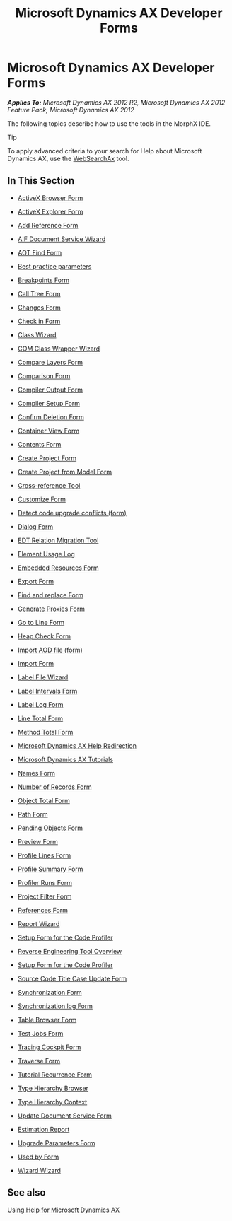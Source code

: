 ﻿---
title: Microsoft Dynamics AX Developer Forms
TOCTitle: Developer Forms
ms:assetid: 7243ed09-984f-4c31-b471-3cecf1b7d200
ms:mtpsurl: https://technet.microsoft.com/en-us/library/Hh272141(v=AX.60)
ms:contentKeyID: 36542901
ms.date: 11/07/2012
mtps_version: v=AX.60
f1_keywords:
- Forms.SysAOTBrowser
---

# Microsoft Dynamics AX Developer Forms 


_**Applies To:** Microsoft Dynamics AX 2012 R2, Microsoft Dynamics AX 2012 Feature Pack, Microsoft Dynamics AX 2012_

The following topics describe how to use the tools in the MorphX IDE.


> [!TIP]
> <P>To apply advanced criteria to your search for Help about Microsoft Dynamics AX, use the <A href="http://go.microsoft.com/fwlink/?linkid=247587%26xver=ax060">WebSearchAx</A> tool.</P>



## In This Section

  - [ActiveX Browser Form](https://technet.microsoft.com/en-us/library/aa616671\(v=ax.60\))  

  - [ActiveX Explorer Form](https://technet.microsoft.com/en-us/library/aa583038\(v=ax.60\))  

  - [Add Reference Form](https://technet.microsoft.com/en-us/library/aa499115\(v=ax.60\))  

  - [AIF Document Service Wizard](https://technet.microsoft.com/en-us/library/hh272145\(v=ax.60\))  

  - [AOT Find Form](https://technet.microsoft.com/en-us/library/aa631163\(v=ax.60\))  

  - [Best practice parameters](https://technet.microsoft.com/en-us/library/aa880220\(v=ax.60\))  

  - [Breakpoints Form](https://technet.microsoft.com/en-us/library/bb147534\(v=ax.60\))  

  - [Call Tree Form](https://technet.microsoft.com/en-us/library/aa572953\(v=ax.60\))  

  - [Changes Form](https://technet.microsoft.com/en-us/library/aa553089\(v=ax.60\))  

  - [Check in Form](https://technet.microsoft.com/en-us/library/aa589701\(v=ax.60\))  

  - [Class Wizard](https://technet.microsoft.com/en-us/library/cc556768\(v=ax.60\))  

  - [COM Class Wrapper Wizard](https://technet.microsoft.com/en-us/library/aa590857\(v=ax.60\))  

  - [Compare Layers Form](https://technet.microsoft.com/en-us/library/aa590245\(v=ax.60\))  

  - [Comparison Form](https://technet.microsoft.com/en-us/library/aa550421\(v=ax.60\))  

  - [Compiler Output Form](https://technet.microsoft.com/en-us/library/aa499387\(v=ax.60\))  

  - [Compiler Setup Form](https://technet.microsoft.com/en-us/library/aa617600\(v=ax.60\))  

  - [Confirm Deletion Form](https://technet.microsoft.com/en-us/library/aa585881\(v=ax.60\))  

  - [Container View Form](https://technet.microsoft.com/en-us/library/aa628593\(v=ax.60\))  

  - [Contents Form](https://technet.microsoft.com/en-us/library/aa597275\(v=ax.60\))  

  - [Create Project Form](https://technet.microsoft.com/en-us/library/hh272136\(v=ax.60\))  

  - [Create Project from Model Form](https://technet.microsoft.com/en-us/library/hh272138\(v=ax.60\))  

  - [Cross-reference Tool](https://technet.microsoft.com/en-us/library/aa626961\(v=ax.60\))  

  - [Customize Form](https://technet.microsoft.com/en-us/library/aa618855\(v=ax.60\))  

  - [Detect code upgrade conflicts (form)](https://technet.microsoft.com/en-us/library/hh272148\(v=ax.60\))  

  - [Dialog Form](https://technet.microsoft.com/en-us/library/aa596676\(v=ax.60\))  

  - [EDT Relation Migration Tool](https://technet.microsoft.com/en-us/library/gg989788\(v=ax.60\))  

  - [Element Usage Log](https://technet.microsoft.com/en-us/library/hh272139\(v=ax.60\))  

  - [Embedded Resources Form](https://technet.microsoft.com/en-us/library/hh272135\(v=ax.60\))  

  - [Export Form](https://technet.microsoft.com/en-us/library/aa623060\(v=ax.60\))  

  - [Find and replace Form](https://technet.microsoft.com/en-us/library/aa585062\(v=ax.60\))  

  - [Generate Proxies Form](https://technet.microsoft.com/en-us/library/hh272140\(v=ax.60\))  

  - [Go to Line Form](https://technet.microsoft.com/en-us/library/aa617731\(v=ax.60\))  

  - [Heap Check Form](https://technet.microsoft.com/en-us/library/aa498300\(v=ax.60\))  

  - [Import AOD file (form)](https://technet.microsoft.com/en-us/library/hh272144\(v=ax.60\))  

  - [Import Form](https://technet.microsoft.com/en-us/library/aa575673\(v=ax.60\))  

  - [Label File Wizard](https://technet.microsoft.com/en-us/library/aa625845\(v=ax.60\))  

  - [Label Intervals Form](https://technet.microsoft.com/en-us/library/aa619605\(v=ax.60\))  

  - [Label Log Form](https://technet.microsoft.com/en-us/library/aa552926\(v=ax.60\))  

  - [Line Total Form](https://technet.microsoft.com/en-us/library/aa659317\(v=ax.60\))  

  - [Method Total Form](https://technet.microsoft.com/en-us/library/aa653376\(v=ax.60\))  

  - [Microsoft Dynamics AX Help Redirection](https://technet.microsoft.com/en-us/library/hh272147\(v=ax.60\))  

  - [Microsoft Dynamics AX Tutorials](https://technet.microsoft.com/en-us/library/hh272143\(v=ax.60\))  

  - [Names Form](https://technet.microsoft.com/en-us/library/aa883034\(v=ax.60\))  

  - [Number of Records Form](https://technet.microsoft.com/en-us/library/aa558138\(v=ax.60\))  

  - [Object Total Form](https://technet.microsoft.com/en-us/library/aa870092\(v=ax.60\))  

  - [Path Form](https://technet.microsoft.com/en-us/library/aa854273\(v=ax.60\))  

  - [Pending Objects Form](https://technet.microsoft.com/en-us/library/aa845998\(v=ax.60\))  

  - [Preview Form](https://technet.microsoft.com/en-us/library/aa548469\(v=ax.60\))  

  - [Profile Lines Form](https://technet.microsoft.com/en-us/library/aa592297\(v=ax.60\))  

  - [Profile Summary Form](https://technet.microsoft.com/en-us/library/aa655766\(v=ax.60\))  

  - [Profiler Runs Form](https://technet.microsoft.com/en-us/library/aa640755\(v=ax.60\))  

  - [Project Filter Form](https://technet.microsoft.com/en-us/library/aa615051\(v=ax.60\))  

  - [References Form](https://technet.microsoft.com/en-us/library/aa630288\(v=ax.60\))  

  - [Report Wizard](https://technet.microsoft.com/en-us/library/aa620747\(v=ax.60\))  

  - [Setup Form for the Code Profiler](https://technet.microsoft.com/en-us/library/aa878061\(v=ax.60\))  

  - [Reverse Engineering Tool Overview](https://technet.microsoft.com/en-us/library/cc618797\(v=ax.60\))  

  - [Setup Form for the Code Profiler](https://technet.microsoft.com/en-us/library/aa878061\(v=ax.60\))  

  - [Source Code Title Case Update Form](https://technet.microsoft.com/en-us/library/cc582735\(v=ax.60\))  

  - [Synchronization Form](https://technet.microsoft.com/en-us/library/aa857785\(v=ax.60\))  

  - [Synchronization log Form](https://technet.microsoft.com/en-us/library/aa598375\(v=ax.60\))  

  - [Table Browser Form](https://technet.microsoft.com/en-us/library/aa584230\(v=ax.60\))  

  - [Test Jobs Form](https://technet.microsoft.com/en-us/library/aa885851\(v=ax.60\))  

  - [Tracing Cockpit Form](https://technet.microsoft.com/en-us/library/hh272149\(v=ax.60\))  

  - [Traverse Form](https://technet.microsoft.com/en-us/library/aa643050\(v=ax.60\))  

  - [Tutorial Recurrence Form](https://technet.microsoft.com/en-us/library/aa574241\(v=ax.60\))  

  - [Type Hierarchy Browser](https://technet.microsoft.com/en-us/library/hh272137\(v=ax.60\))  

  - [Type Hierarchy Context](https://technet.microsoft.com/en-us/library/hh272146\(v=ax.60\))  

  - [Update Document Service Form](https://technet.microsoft.com/en-us/library/cc569346\(v=ax.60\))  

  - [Estimation Report](https://technet.microsoft.com/en-us/library/cc580715\(v=ax.60\))  

  - [Upgrade Parameters Form](https://technet.microsoft.com/en-us/library/cc599400\(v=ax.60\))  

  - [Used by Form](https://technet.microsoft.com/en-us/library/aa557677\(v=ax.60\))  

  - [Wizard Wizard](https://technet.microsoft.com/en-us/library/cc594039\(v=ax.60\))  

## See also

[Using Help for Microsoft Dynamics AX](using-help-for-microsoft-dynamics-ax.md)

